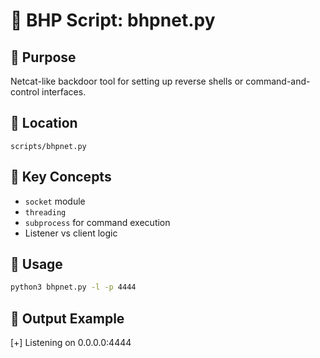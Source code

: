# 🔧 BHP Script: bhpnet.py

## 📌 Purpose
Netcat-like backdoor tool for setting up reverse shells or command-and-control interfaces.

## 📂 Location
`scripts/bhpnet.py`

## 🧠 Key Concepts
- `socket` module
- `threading`
- `subprocess` for command execution
- Listener vs client logic

## 🚀 Usage

```bash
python3 bhpnet.py -l -p 4444
```
## 🧪 Output Example
[+] Listening on 0.0.0.0:4444



